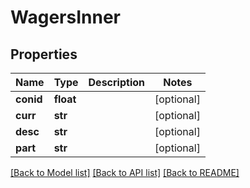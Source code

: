# WagersInner

## Properties
Name | Type | Description | Notes
------------ | ------------- | ------------- | -------------
**conid** | **float** |  | [optional] 
**curr** | **str** |  | [optional] 
**desc** | **str** |  | [optional] 
**part** | **str** |  | [optional] 

[[Back to Model list]](../README.md#documentation-for-models) [[Back to API list]](../README.md#documentation-for-api-endpoints) [[Back to README]](../README.md)


